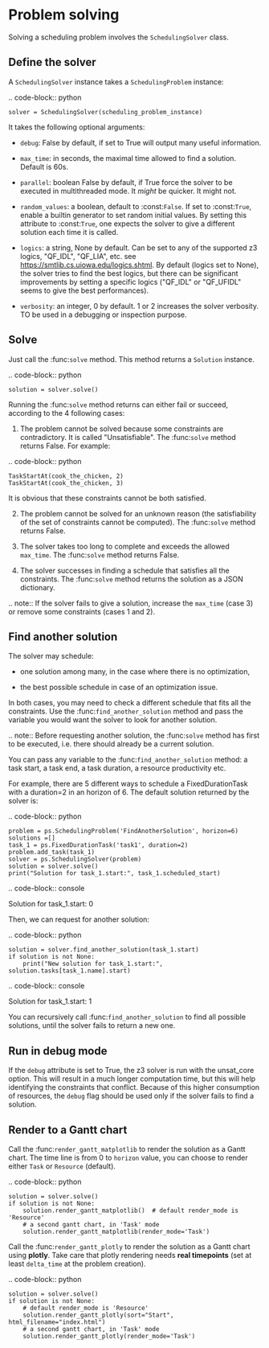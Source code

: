 Problem solving
===============

Solving a scheduling problem involves the `SchedulingSolver` class.

Define the solver
-----------------
A `SchedulingSolver` instance takes a `SchedulingProblem` instance:

.. code-block:: python

    solver = SchedulingSolver(scheduling_problem_instance)

It takes the following optional arguments:

- `debug`: False by default, if set to True will output many useful information.

- `max_time`: in seconds, the maximal time allowed to find a solution. Default is 60s.

- `parallel`: boolean False by default, if True force the solver to be executed in multithreaded mode. It *might* be quicker. It might not.

- `random_values`: a boolean, default to :const:`False`. If set to :const:`True`, enable a builtin generator to set random initial values. By setting this attribute to :const:`True`, one expects the solver to give a different solution each time it is called.

- `logics`: a string, None by default. Can be set to any of the supported z3 logics, "QF_IDL", "QF_LIA", etc. see https://smtlib.cs.uiowa.edu/logics.shtml. By default (logics set to None), the solver tries to find the best logics, but there can be significant improvements by setting a specific logics ("QF_IDL" or "QF_UFIDL" seems to give the best performances).

- `verbosity`: an integer, 0 by default. 1 or 2 increases the solver verbosity. TO be used in a debugging or inspection purpose.

Solve
-----
Just call the :func:`solve` method. This method returns a `Solution` instance.

.. code-block:: python

    solution = solver.solve()

Running the :func:`solve` method returns can either fail or succeed, according to the 4 following cases:

1. The problem cannot be solved because some constraints are contradictory. It is called "Unsatisfiable". The :func:`solve` method returns False. For example:

.. code-block:: python

    TaskStartAt(cook_the_chicken, 2)
    TaskStartAt(cook_the_chicken, 3)

It is obvious that these constraints cannot be both satisfied.

2. The problem cannot be solved for an unknown reason (the satisfiability of the set of constraints cannot be computed). The :func:`solve` method returns False.

3. The solver takes too long to complete and exceeds the allowed `max_time`. The :func:`solve` method returns False.

4. The solver successes in finding a schedule that satisfies all the constraints. The :func:`solve` method returns the solution as a JSON dictionary.

.. note::
   If the solver fails to give a solution, increase the `max_time` (case 3) or remove some constraints (cases 1 and 2).

Find another solution
---------------------
The solver may schedule:

- one solution among many, in the case where there is no optimization,

- the best possible schedule in case of an optimization issue.

In both cases, you may need to check a different schedule that fits all the constraints. Use the :func:`find_another_solution` method and pass the variable you would want the solver to look for another solution.

.. note::
    Before requesting another solution, the :func:`solve` method has first to be executed, i.e. there should already be a current solution.

You can pass any variable to the :func:`find_another_solution` method: a task start, a task end, a task duration, a resource productivity etc.

For example, there are 5 different ways to schedule a FixedDurationTask with a duration=2 in an horizon of 6. The default solution returned by the solver is:

.. code-block:: python

    problem = ps.SchedulingProblem('FindAnotherSolution', horizon=6)
    solutions =[]
    task_1 = ps.FixedDurationTask('task1', duration=2)
    problem.add_task(task_1)
    solver = ps.SchedulingSolver(problem)
    solution = solver.solve()
    print("Solution for task_1.start:", task_1.scheduled_start)

.. code-block:: console

   Solution for task_1.start: 0

Then, we can request for another solution:

.. code-block:: python

    solution = solver.find_another_solution(task_1.start)
    if solution is not None:
        print("New solution for task_1.start:", solution.tasks[task_1.name].start)

.. code-block:: console

   Solution for task_1.start: 1

You can recursively call :func:`find_another_solution` to find all possible solutions, until the solver fails to return a new one.

Run in debug mode
-----------------
If the `debug` attribute is set to True, the z3 solver is run with the unsat_core option. This will result in a much longer computation time, but this will help identifying the constraints that conflict. Because of this higher consumption of resources, the `debug` flag should be used only if the solver fails to find a solution.

Render to a Gantt chart
-----------------------
Call the :func:`render_gantt_matplotlib` to render the solution as a Gantt chart. The time line is from 0 to `horizon` value, you can choose to render either `Task` or `Resource` (default).

.. code-block:: python

    solution = solver.solve()
    if solution is not None:
        solution.render_gantt_matplotlib()  # default render_mode is 'Resource'
        # a second gantt chart, in 'Task' mode
        solution.render_gantt_matplotlib(render_mode='Task')

Call the :func:`render_gantt_plotly` to render the solution as a Gantt chart using **plotly**.
Take care that plotly rendering needs **real timepoints** (set at least `delta_time` at the problem creation).

.. code-block:: python

    solution = solver.solve()
    if solution is not None:
        # default render_mode is 'Resource'
        solution.render_gantt_plotly(sort="Start", html_filename="index.html")
        # a second gantt chart, in 'Task' mode
        solution.render_gantt_plotly(render_mode='Task')
